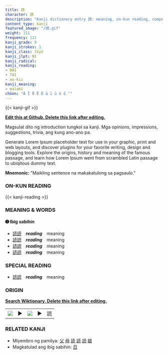 ```yaml
---
title: 読
character: 読
description: "Kanji dictionary entry 読: meaning, on-kun reading, compounds, origin, related kanji"
content_type: kanji
featured_image: "/読.gif"
weight: 111
frequency: 111
kanji_grade: 9
kanji_strokes: 1
kanji_class: Jōyō
kanji_jlpt: N1
kanji_radical: 
kanji_reading: 
- DAI
- TAI
- oo-kii
kanji_meaning:
- malaki
chōon: "Ā Ī Ū Ē Ō ā ī ū ē ō ’"
---
```

[//]: # (Don't edit the line below. Kanji animated GIF code is automatically generated.)
{{< kanji-gif >}}

[//]: # (Edit below this line.)

**[Edit this at Github. Delete this link after editing.](https://github.com/tim0g/tim/tree/main/content/kanji/読/index.md)**

Magsulat dito ng introduction tungkol sa kanji. Mga opinions, impressions, suggestions, trivia, ang kung ano-ano pa.

Generate Lorem Ipsum placeholder text for use in your graphic, print and web layouts, and discover plugins for your favorite writing, design and blogging tools. Explore the origins, history and meaning of the famous passage, and learn how Lorem Ipsum went from scrambled Latin passage to ubiqitous dummy text.
 
**Mnemonic:** "Maikling sentence na makakatulong sa pagsaulo."

### ON-KUN READING

[//]: # (Don't edit the line below. ON-KUN READING code is automatically generated.)
{{< kanji-reading >}}

### MEANING & WORDS

#### ➊ **Ibig sabihin**
  - [読](../読)[読](../読)　***reading***　meaning
  - [読](../読)[読](../読)　***reading***　meaning
  - [読](../読)[読](../読)　***reading***　meaning
  - [読](../読)[読](../読)　***reading***　meaning

### SPECIAL READING
  - [読](../読)[読](../読)　***reading***　meaning

### ORIGIN

**[Search Wiktionary. Delete this link after editing.](https://wiktionary.org/wiki/読)**
<table class="kanji-table"><tr><td>
<img src="60px-読-bronze.svg.png">
</td><td>▶</td><td>
<img src="60px-読-oracle.svg.png">
</td><td>▶</td>
<td class="kanji-origin">読</td>
</tr></table>

### RELATED KANJI
- Miyembro ng pamilya: [父](../父) [母](../母) [読](../読) [読](../読) [読](../読) [娘](../娘)
- Magkatulad ang ibig sabihin: [日](../日)
